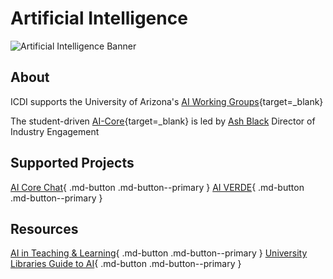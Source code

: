 # Artificial Intelligence
![Artificial Intelligence Banner](assets/ai2.jpeg)

## About

ICDI supports the University of Arizona's [AI Working Groups](https://artificialintelligence.arizona.edu/){target=_blank}

The student-driven [AI-Core](https://aicore.arizona.edu/){target=_blank} is led by [Ash Black]() Director of Industry Engagement

## Supported Projects

[AI Core Chat](https://aicore.arizona.edu/chat){ .md-button .md-button--primary }
[AI VERDE](https://chat.cyverse.ai/){ .md-button .md-button--primary }



## Resources

[AI in Teaching & Learning](https://ucatt.arizona.edu/teaching/artificial-intelligence-teaching-learning){ .md-button .md-button--primary }
[University Libraries Guide to AI](https://libguides.library.arizona.edu/ai-literacy-instructors/intro){ .md-button .md-button--primary }
